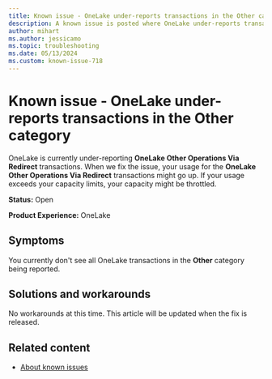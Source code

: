 ```yaml
---
title: Known issue - OneLake under-reports transactions in the Other category
description: A known issue is posted where OneLake under-reports transactions in the Other category.
author: mihart
ms.author: jessicamo
ms.topic: troubleshooting  
ms.date: 05/13/2024
ms.custom: known-issue-718
---
```


# Known issue - OneLake under-reports transactions in the Other category

OneLake is currently under-reporting **OneLake Other Operations Via Redirect** transactions. When we fix the issue, your usage for the **OneLake Other Operations Via Redirect** transactions might go up. If your usage exceeds your capacity limits, your capacity might be throttled.

**Status:** Open

**Product Experience:** OneLake

## Symptoms

You currently don't see all OneLake transactions in the **Other** category being reported.

## Solutions and workarounds

No workarounds at this time. This article will be updated when the fix is released.

## Related content

- [About known issues](https://support.fabric.microsoft.com/known-issues)
